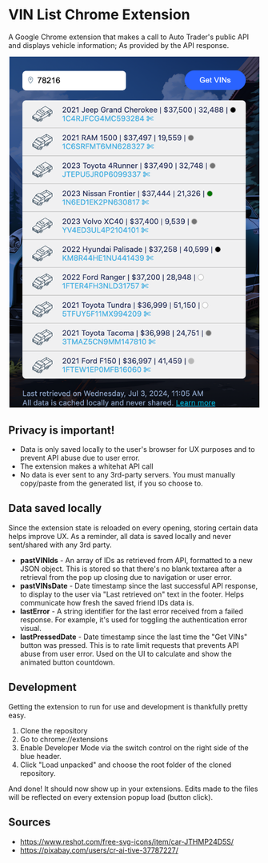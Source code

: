 # VIN List Chrome Extension
A Google Chrome extension that makes a call to Auto Trader's public API and displays vehicle information; As provided by the API response.

<p align="center">
  <img src="https://github.com/michaelminter/vin-explorer/blob/main/assets/screenshots/screenshot.png?raw=true" alt="Screenshot of the extension" width="500px" style="max-width: 100%">
</p>

## Privacy is important!

* Data is only saved locally to the user's browser for UX purposes and to prevent API abuse due to user error.
* The extension makes a whitehat API call
* No data is ever sent to any 3rd-party servers. You must manually copy/paste from the generated list, if you so choose to.

## Data saved locally

Since the extension state is reloaded on every opening, storing certain data helps improve UX. As a reminder, all data is saved locally and never sent/shared with any 3rd party.

* **pastVINIds** - An array of IDs as retrieved from API, formatted to a new JSON object. This is stored so that there's no blank textarea after a retrieval from the pop up closing due to navigation or user error.
* **pastVINsDate** - Date timestamp since the last successful API response, to display to the user via "Last retrieved on" text in the footer. Helps communicate how fresh the saved friend IDs data is.
* **lastError** - A string identifier for the last error received from a failed response. For example, it's used for toggling the authentication error visual.
* **lastPressedDate** - Date timestamp since the last time the "Get VINs" button was pressed. This is to rate limit requests that prevents API abuse from user error. Used on the UI to calculate and show the animated button countdown.

## Development

Getting the extension to run for use and development is thankfully pretty easy.

1. Clone the repository
2. Go to chrome://extensions
3. Enable Developer Mode via the switch control on the right side of the blue header.
4. Click "Load unpacked" and choose the root folder of the cloned repository.

And done! It should now show up in your extensions. Edits made to the files will be reflected on every extension popup load (button click).

## Sources
- https://www.reshot.com/free-svg-icons/item/car-JTHMP24D5S/
- https://pixabay.com/users/cr-ai-tive-37787227/
